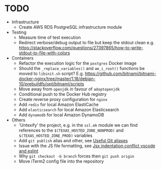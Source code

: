 # TODO

- Infrastructure
  - Create AWS RDS PostgreSQL infrastructure module
- Testing
  - Measure time of test execution
  - Redirect verbose/debug output to file but keep the stdout clean e.g. https://stackoverflow.com/questions/27397865/how-to-write-stdout-to-file-with-colors
- Containers
  - Refactor the execution logic for the `postgres` Docker image
  - Should the `_replace_variables()` and `am_i_root()` functions be moved to `libinit.sh` script? E.g. https://github.com/bitnami/bitnami-docker-nginx/tree/master/1.18/debian-10/prebuildfs/opt/bitnami/scripts
  - Move away from `openjdk` in favour of `adoptopenjdk`
  - Conditional push to the Docker Hub registry
  - Create reverse proxy configuration for `nginx`
  - Add `redis` for local Amazon ElastiCache
  - Add `elasticsearch` for local Amazon Elasticsearch
  - Add `dynamodb` for local Amazon DynamoDB
- Others
  - 'Untexify' the project, e.g. in the `ssl.mk` module we can find references to the `$(TEXAS_HOSTED_ZONE_NONPROD)` and `$(TEXAS_HOSTED_ZONE_PROD)` variables
  - Add `git publish` alias and other, see [Useful Git aliases](https://gist.github.com/robmiller/6018582)
  - Issue with the JS file formatting, see [Jsx indentation conflict vscode and eslint](https://stackoverflow.com/questions/48674208/jsx-indentation-conflict-vscode-and-eslint)
  - Why `git checkout -b branch` forces then `git push origin`
  - Move iTerm2 config file into the repository
